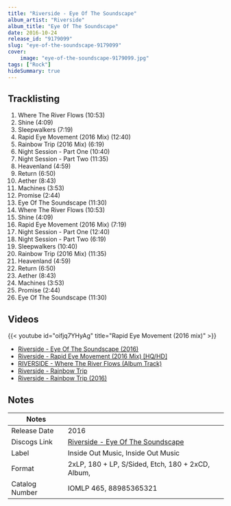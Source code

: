 ```yaml
---
title: "Riverside - Eye Of The Soundscape"
album_artist: "Riverside"
album_title: "Eye Of The Soundscape"
date: 2016-10-24
release_id: "9179099"
slug: "eye-of-the-soundscape-9179099"
cover:
    image: "eye-of-the-soundscape-9179099.jpg"
tags: ["Rock"]
hideSummary: true
---
```


## Tracklisting
1. Where The River Flows (10:53)
2. Shine (4:09)
3. Sleepwalkers (7:19)
4. Rapid Eye Movement (2016 Mix) (12:40)
5. Rainbow Trip (2016 Mix) (6:19)
6. Night Session - Part One (10:40)
7. Night Session - Part Two (11:35)
8. Heavenland (4:59)
9. Return (6:50)
10. Aether (8:43)
11. Machines (3:53)
12. Promise (2:44)
13. Eye Of The Soundscape (11:30)
14. Where The River Flows (10:53)
15. Shine (4:09)
16. Rapid Eye Movement (2016 Mix) (7:19)
17. Night Session - Part One (12:40)
18. Night Session - Part Two (6:19)
19. Sleepwalkers (10:40)
20. Rainbow Trip (2016 Mix) (11:35)
21. Heavenland  (4:59)
22. Return (6:50)
23. Aether (8:43)
24. Machines (3:53)
25. Promise (2:44)
26. Eye Of The Soundscape (11:30)

## Videos
{{< youtube id="oifjq7YHyAg" title="Rapid Eye Movement (2016 mix)" >}}
- [Riverside - Eye Of The Soundscape (2016)](https://www.youtube.com/watch?v=2a4gOzONptk)
- [Riverside - Rapid Eye Movement (2016 Mix) [HQ/HD]](https://www.youtube.com/watch?v=XY-6Dm6Q_kE)
- [RIVERSIDE -  Where The River Flows (Album Track)](https://www.youtube.com/watch?v=tBTZJLXOptM)
- [Riverside - Rainbow Trip](https://www.youtube.com/watch?v=McNam4CH7VE)
- [Riverside -  Rainbow Trip (2016)](https://www.youtube.com/watch?v=K1tM7opVaLk)

## Notes

| Notes          |             |
| ---------------| ----------- |
| Release Date   | 2016 |
| Discogs Link   | [Riverside - Eye Of The Soundscape](https://www.discogs.com/release/9179099) |
| Label          | Inside Out Music, Inside Out Music |
| Format         | 2xLP, 180 + LP, S/Sided, Etch, 180 + 2xCD, Album,  |
| Catalog Number | IOMLP 465, 88985365321 |


